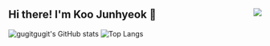 ## Hi there! I'm Koo Junhyeok 👋<a href="https://hits.seeyoufarm.com"><img src="https://hits.seeyoufarm.com/api/count/incr/badge.svg?url=https%3A%2F%2Fgithub.com%2Fgugitgugit&count_bg=%23000000&title_bg=%238D8C8C&icon=&icon_color=%23E7E7E7&title=today+%2F+total&edge_flat=false" align="right"/></a>

<!--
**gugitgugit/gugitgugit** is a ✨ _special_ ✨ repository because its `README.md` (this file) appears on your GitHub profile.

Here are some ideas to get you started:

- 🔭 I’m currently working on ...
- 🌱 I’m currently learning ...
- 👯 I’m looking to collaborate on ...
- 🤔 I’m looking for help with ...
- 💬 Ask me about ...
- 📫 How to reach me: ...
- 😄 Pronouns: ...
- ⚡ Fun fact: ...
-->

![gugitgugit's GitHub stats](https://github-readme-stats.vercel.app/api?username=gugitgugit&show_icons=true&theme=radical)
![Top Langs](https://github-readme-stats.vercel.app/api/top-langs/?username=gugitgugita&layout=compact)
